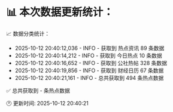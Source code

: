 📊 本次数据更新统计：
==========================

📈 数据分类统计：
- 2025-10-12 20:40:12,036 - INFO - 获取到 热点资讯 89 条数据
- 2025-10-12 20:40:14,212 - INFO - 获取到 今日热点 10 条数据
- 2025-10-12 20:40:16,652 - INFO - 获取到 公社热帖 328 条数据
- 2025-10-12 20:40:19,856 - INFO - 获取到 财经日历 67 条数据
- 2025-10-12 20:40:21,161 - INFO - 总共获取到 494 条热点数据

✅ 总共获取到 - 条热点数据

🕐 更新时间: 2025-10-12 20:40:21
